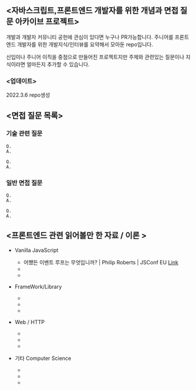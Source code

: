 ## <자바스크립트,프론트엔드 개발자를 위한 개념과 면접 질문 아카이브 프로젝트>

개발과 개발자 커뮤니티 공헌에 관심이 있다면 누구나 PR가능합니다. 주니어를 프론트엔드 개발자를 위한 개발지식/인터뷰를 요약해서 모아둔 repo입니다.

신입이나 주니어 이직을 중점으로 만들어진 프로젝트지만 주제와 관련있는 질문이나 지식이라면 얼마든지 추가할 수 있습니다.


### <업데이트>

2022.3.6 repo생성


## <면접 질문 목록>


### 기술 관련 질문
    Q.
    A.
    
    Q.
    A.


### 일반 면접 질문
    Q.
    A.
    
    Q.
    A.
    
    

## <프론트엔드 관련 읽어볼만 한 자료 / 이론 >

- Vanilla JavaScript
    
    - 어쨌든 이벤트 루프는 무엇입니까? | Philip Roberts | JSConf EU [Link](https://www.youtube.com/watch?v=8aGhZQkoFbQ&ab_channel=JSConf)
    -
    -

- FrameWork/Library
        
    -
    -
    -

- Web / HTTP
    
    -
    -
    -

- 기타 Computer Science
    
    -
    -
    -


